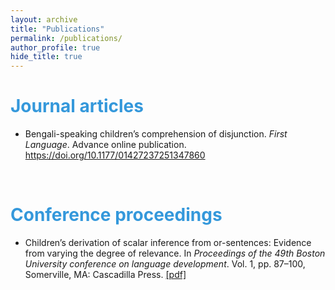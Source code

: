 ```yaml
---
layout: archive
title: "Publications"
permalink: /publications/
author_profile: true
hide_title: true 
---
```



 
<h1> <span style="color: #3498DB ;">Journal articles </span> </h1> 

- Bengali-speaking children’s comprehension of disjunction. _First Language_. Advance online publication. <a href="https://doi.org/10.1177/01427237251347860" target="_blank" rel="noopener noreferrer">https://doi.org/10.1177/01427237251347860</a> 


&nbsp; 

<h1> <span style="color: #3498DB ;">Conference proceedings </span> </h1> 

- Children’s derivation of scalar inference from or-sentences: Evidence from varying the degree of relevance. In _Proceedings of the 49th Boston University conference on language development_. Vol. 1, pp. 87–100, Somerville, MA: Cascadilla Press. <a href="https://www.lingref.com/bucld/49/BUCLD49-07.pdf" target="_blank" rel="noopener noreferrer">[pdf]</a>  









